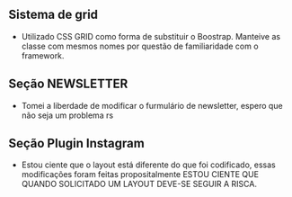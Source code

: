 ## Sistema de grid

- Utilizado CSS GRID como forma de substituir o Boostrap. Manteive as classe com mesmos
nomes por questão de familiaridade com o framework. 

## Seção NEWSLETTER

- Tomei a liberdade de modificar o furmulário de newsletter, espero que não seja um problema rs

## Seção Plugin Instagram

- Estou ciente que o layout está diferente do que foi codificado, essas modificações foram feitas propositalmente ESTOU CIENTE QUE
QUANDO SOLICITADO UM LAYOUT DEVE-SE SEGUIR A RISCA. 